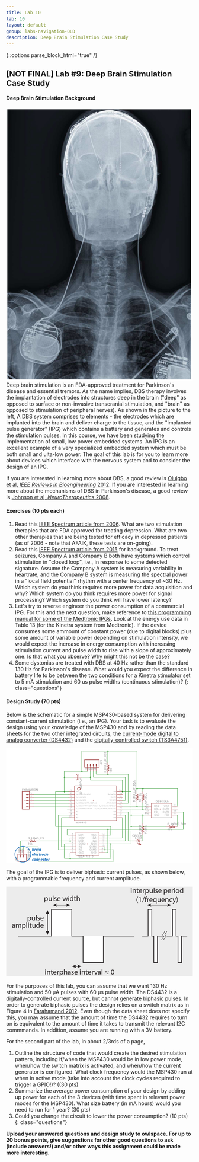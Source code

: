 ```yaml
---
title: Lab 10
lab: 10
layout: default
group: labs-navigation-OLD
description: Deep Brain Stimulation Case Study
---
```


{::options parse_block_html="true" /}

## [NOT FINAL] Lab #9: Deep Brain Stimulation Case Study

#### Deep Brain Stimulation Background
<div class="row">
<div class="col-md-3">
<a href="Oluigbo2012pdf" class="thumbnail">
<img src="DBSXray.png" alt="X-ray of DBS patient"></a>
</div>
<div class="col-md-9">
Deep brain stimulation is an FDA-approved treatment for Parkinson's disease and essential
tremors. As the name implies, DBS therapy involves the implantation of electrodes into
structures deep in the brain ("deep" as opposed to surface or non-invasive transcranial
stimulation, and "brain" as opposed to stimulation of peripheral nerves). As shown in the
picture to the left, A DBS system comprises to elements - the electrodes which are implanted
into the brain and deliver charge to the tissue, and the "implanted pulse generator" (IPG)
which contains a battery and generates and controls the stimulation pulses.  In this course, we
have been studying the implementation of small, low power embedded systems. An IPG is an
excellent example of a very specialized embedded system which must be both small and ulta-low
power. The goal of this lab is for you to learn more about devices which interface with the
nervous system and to consider the design of an IPG.

If you are interested in learning more about DBS, a good review is [Oluigbo et al, _IEEE
Reviews in Bioengineering_ 2012](Oluigbo2012.pdf). If you are interested in learning more about
the mechanisms of DBS in Parkinson's disease, a good review is [Johnson et al,
_NeuroTherapeutics_ 2008](Johnson2008.pdf).
</div>
</div>

#### Exercises (10 pts each)
  1. Read this <a href="Moore2006.pdf">IEEE Spectrum article from 2006</a>. What are two stimulation therapies
  that are FDA approved for treating depression. What are two other therapies that are being
  tested for efficacy in depressed patients (as of 2006 - note that AFAIK, these tests are
  on-going).
  2. Read this <a href="Denison2015.pdf">IEEE Spectrum article from 2015</a> for background. To
  treat seizures, Company A and Company B both have systems which control stimulation in "closed
  loop", i.e., in response to some detected signature. Assume the Company A system is measuring
  variability in heartrate, and the Company B system is measuring the spectral power in a "local
  field potential" rhythm with a center frequency of ~30 Hz. Which system do you think requires
  more power for data acquisition and why? Which system do you think requires more power for
  signal processing? Which system do you think will have lower latency?
  3. Let's try to reverse engineer the power consumption of a commercial IPG. For this and the next
  question, make reference to <a href="MedtronicIPGManual.pdf">this programming manual
  for some of the Medtronic IPGs</a>. Look at the energy use data in Table 13 (for the Kinetra
  system from Medtronic). If the device consumes some ammount of constant power (due to digital
  blocks) plus some amount of variable power depending on stimulation intensity, we would expect
  the increase in energy consumption with increasing stimulation current and pulse width to rise
  with a slope of approximately one. Is that what you observe? Why might this not be the case?
  4. Some dystonias are treated with DBS at 40 Hz rather than the standard 130 Hz for Parkinson's
  disease. What would you expect the difference in battery life to be between the two conditions
  for a Kinetra stimulator set to 5 mA stimulation and 60 us pulse widths (continuous
  stimulation)?
  {: class="questions"}

#### Design Study (70 pts)

Below is the schematic for a simple MSP430-based system for delivering constant-current
stimulation (i.e., an IPG). Your task is to evaluate the design using your knowledge of the
MSP430 and by reading the data sheets for the two other integrated circuits, the [current-mode
digital to analog converter (DS4432)](DS4432.pdf) and the [digitally-controlled switch
(TS3A4751)](TS3A4751.pdf).

![DBS Schematic](DBSSchematic.png)

The goal of the IPG is to deliver biphasic current pulses, as shown below, with a programmable
frequency and current amplitude. 

![Biphasic Pulses](BiphasicPulse.png)

For the purposes of this lab, you can
assume that we want 130 Hz stimulation and 50 μA pulses with 60 μs pulse width. The DS4432 is a
digitally-controlled current source, but cannot generate biphasic pulses. In order to generate
biphasic pulses the design relies on a switch matrix as in Figure 4 in [Farahamand
2012](Farahmand2012.pdf). Even though the data sheet does not specify this, you may assume that
the amount of time the DS4432 requires to turn on is equivalent to the amount of time it takes
to transmit the relevant I2C commmands. In addition, assume you are running with a 3V battery.

For the second part of the lab, in about 2/3rds of a page,

  1. Outline the structure of code that would create the desired stimulation pattern, including
    if/when the MSP430 would be in low power mode, when/how the switch matrix is activated, and
    when/how the current generator is configured. What clock frequency would the MSP430 run at
    when in active mode (take into account the clock cycles required to trigger a GPIO!)? ((30 pts)
  2. Summarize the average power consumption of your design by adding up power for each of the 3
    devices (with time spent in relevant power modes for the MSP430). What size battery (in mA
    hours) would you need to run for 1 year? (30 pts)
  3. Could you change the circuit to lower the power consumption? (10 pts)
  {: class="questions"}



**Upload your answered questions and design study to owlspace.  For up to 20 bonus points, give
suggestions for other good questions to ask (include answers!) and/or other ways this
assignment could be made more interesting.**


